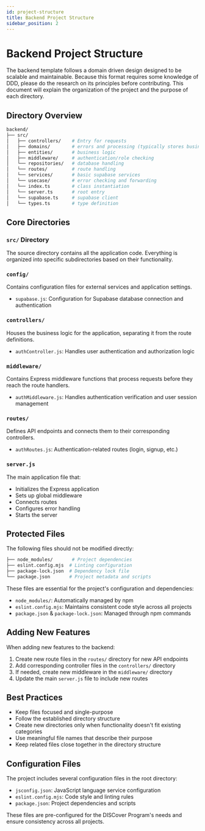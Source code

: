 ```yaml
---
id: project-structure
title: Backend Project Structure
sidebar_position: 2
---
```


# Backend Project Structure

The backend template follows a domain driven design designed to be scalable and maintainable. Because this format requires some knowledge of DDD, please do the research on its principles before contributing. This document will explain the organization of the project and the purpose of each directory.

## Directory Overview

```bash
backend/
├── src/
│   ├── controllers/    # Entry for requests
│   ├── domains/        # errors and processing (typically stores business logic, but structure was not followed during development)
│   ├── entities/       # business logic
│   ├── middleware/     # authentication/role checking
│   └── repositories/   # database handling
│   └── routes/         # route handling
│   └── services/       # basic supabase services
│   └── usecase/        # error checking and forwarding
│   └── index.ts        # class instantiation
│   └── server.ts       # root entry
│   └── supabase.ts     # supabase client
│   └── types.ts        # type definition

```

## Core Directories

### `src/` Directory

The source directory contains all the application code. Everything is organized into specific subdirectories based on their functionality.

### `config/`

Contains configuration files for external services and application settings.

- `supabase.js`: Configuration for Supabase database connection and authentication

### `controllers/`

Houses the business logic for the application, separating it from the route definitions.

- `authController.js`: Handles user authentication and authorization logic

### `middleware/`

Contains Express middleware functions that process requests before they reach the route handlers.

- `authMiddleware.js`: Handles authentication verification and user session management

### `routes/`

Defines API endpoints and connects them to their corresponding controllers.

- `authRoutes.js`: Authentication-related routes (login, signup, etc.)

### `server.js`

The main application file that:

- Initializes the Express application
- Sets up global middleware
- Connects routes
- Configures error handling
- Starts the server

## Protected Files

The following files should not be modified directly:

```bash
├── node_modules/       # Project dependencies
├── eslint.config.mjs  # Linting configuration
├── package-lock.json  # Dependency lock file
└── package.json       # Project metadata and scripts
```

These files are essential for the project's configuration and dependencies:

- `node_modules/`: Automatically managed by npm
- `eslint.config.mjs`: Maintains consistent code style across all projects
- `package.json` & `package-lock.json`: Managed through npm commands

## Adding New Features

When adding new features to the backend:

1. Create new route files in the `routes/` directory for new API endpoints
2. Add corresponding controller files in the `controllers/` directory
3. If needed, create new middleware in the `middleware/` directory
4. Update the main `server.js` file to include new routes

## Best Practices

- Keep files focused and single-purpose
- Follow the established directory structure
- Create new directories only when functionality doesn't fit existing categories
- Use meaningful file names that describe their purpose
- Keep related files close together in the directory structure

## Configuration Files

The project includes several configuration files in the root directory:

- `jsconfig.json`: JavaScript language service configuration
- `eslint.config.mjs`: Code style and linting rules
- `package.json`: Project dependencies and scripts

These files are pre-configured for the DISCover Program's needs and ensure consistency across all projects.

